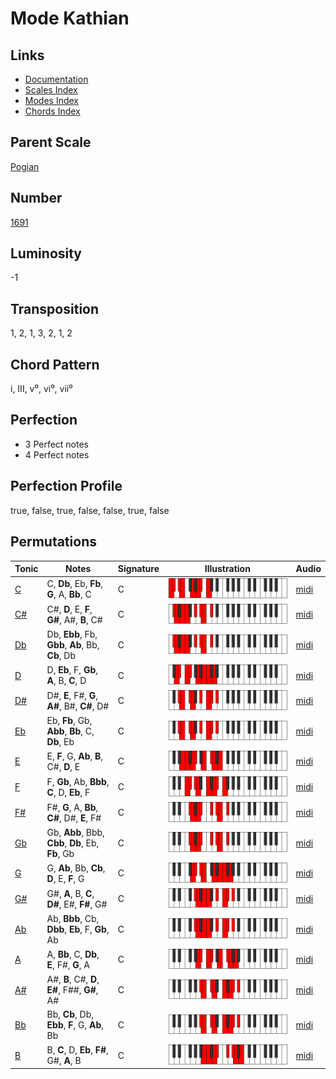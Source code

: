 # Mode Kathian

## Links

- [Documentation](README.md)
- [Scales Index](Scales.md)
- [Modes Index](Modes.md)
- [Chords Index](Chords.md)

## Parent Scale

[Pogian](ScalePogian.md)

## Number

[1691](https://ianring.com/musictheory/scales/1691)

## Luminosity

-1

## Transposition

1, 2, 1, 3, 2, 1, 2

## Chord Pattern

i, III, v⁰, vi⁰, vii⁰

## Perfection

- 3 Perfect notes
- 4 Perfect notes

## Perfection Profile

true, false, true, false, false, true, false

## Permutations

| Tonic | Notes | Signature | Illustration | Audio |
|-------|-------|-----------|--------------|-------|
| [C](ModeCNaturalKathian.md) | C, **Db**, Eb, **Fb**, **G**, A, **Bb**, C | C | ![CNaturalKathian](ModeCNaturalKathian.png) | [midi](https://github.com/edipermadi/music/blob/main/docs/ModeCNaturalKathian.mid?raw=true) |
| [C#](ModeCSharpKathian.md) | C#, **D**, E, **F**, **G#**, A#, **B**, C# | C | ![CSharpKathian](ModeCSharpKathian.png) | [midi](https://github.com/edipermadi/music/blob/main/docs/ModeCSharpKathian.mid?raw=true) |
| [Db](ModeDFlatKathian.md) | Db, **Ebb**, Fb, **Gbb**, **Ab**, Bb, **Cb**, Db | C | ![DFlatKathian](ModeDFlatKathian.png) | [midi](https://github.com/edipermadi/music/blob/main/docs/ModeDFlatKathian.mid?raw=true) |
| [D](ModeDNaturalKathian.md) | D, **Eb**, F, **Gb**, **A**, B, **C**, D | C | ![DNaturalKathian](ModeDNaturalKathian.png) | [midi](https://github.com/edipermadi/music/blob/main/docs/ModeDNaturalKathian.mid?raw=true) |
| [D#](ModeDSharpKathian.md) | D#, **E**, F#, **G**, **A#**, B#, **C#**, D# | C | ![DSharpKathian](ModeDSharpKathian.png) | [midi](https://github.com/edipermadi/music/blob/main/docs/ModeDSharpKathian.mid?raw=true) |
| [Eb](ModeEFlatKathian.md) | Eb, **Fb**, Gb, **Abb**, **Bb**, C, **Db**, Eb | C | ![EFlatKathian](ModeEFlatKathian.png) | [midi](https://github.com/edipermadi/music/blob/main/docs/ModeEFlatKathian.mid?raw=true) |
| [E](ModeENaturalKathian.md) | E, **F**, G, **Ab**, **B**, C#, **D**, E | C | ![ENaturalKathian](ModeENaturalKathian.png) | [midi](https://github.com/edipermadi/music/blob/main/docs/ModeENaturalKathian.mid?raw=true) |
| [F](ModeFNaturalKathian.md) | F, **Gb**, Ab, **Bbb**, **C**, D, **Eb**, F | C | ![FNaturalKathian](ModeFNaturalKathian.png) | [midi](https://github.com/edipermadi/music/blob/main/docs/ModeFNaturalKathian.mid?raw=true) |
| [F#](ModeFSharpKathian.md) | F#, **G**, A, **Bb**, **C#**, D#, **E**, F# | C | ![FSharpKathian](ModeFSharpKathian.png) | [midi](https://github.com/edipermadi/music/blob/main/docs/ModeFSharpKathian.mid?raw=true) |
| [Gb](ModeGFlatKathian.md) | Gb, **Abb**, Bbb, **Cbb**, **Db**, Eb, **Fb**, Gb | C | ![GFlatKathian](ModeGFlatKathian.png) | [midi](https://github.com/edipermadi/music/blob/main/docs/ModeGFlatKathian.mid?raw=true) |
| [G](ModeGNaturalKathian.md) | G, **Ab**, Bb, **Cb**, **D**, E, **F**, G | C | ![GNaturalKathian](ModeGNaturalKathian.png) | [midi](https://github.com/edipermadi/music/blob/main/docs/ModeGNaturalKathian.mid?raw=true) |
| [G#](ModeGSharpKathian.md) | G#, **A**, B, **C**, **D#**, E#, **F#**, G# | C | ![GSharpKathian](ModeGSharpKathian.png) | [midi](https://github.com/edipermadi/music/blob/main/docs/ModeGSharpKathian.mid?raw=true) |
| [Ab](ModeAFlatKathian.md) | Ab, **Bbb**, Cb, **Dbb**, **Eb**, F, **Gb**, Ab | C | ![AFlatKathian](ModeAFlatKathian.png) | [midi](https://github.com/edipermadi/music/blob/main/docs/ModeAFlatKathian.mid?raw=true) |
| [A](ModeANaturalKathian.md) | A, **Bb**, C, **Db**, **E**, F#, **G**, A | C | ![ANaturalKathian](ModeANaturalKathian.png) | [midi](https://github.com/edipermadi/music/blob/main/docs/ModeANaturalKathian.mid?raw=true) |
| [A#](ModeASharpKathian.md) | A#, **B**, C#, **D**, **E#**, F##, **G#**, A# | C | ![ASharpKathian](ModeASharpKathian.png) | [midi](https://github.com/edipermadi/music/blob/main/docs/ModeASharpKathian.mid?raw=true) |
| [Bb](ModeBFlatKathian.md) | Bb, **Cb**, Db, **Ebb**, **F**, G, **Ab**, Bb | C | ![BFlatKathian](ModeBFlatKathian.png) | [midi](https://github.com/edipermadi/music/blob/main/docs/ModeBFlatKathian.mid?raw=true) |
| [B](ModeBNaturalKathian.md) | B, **C**, D, **Eb**, **F#**, G#, **A**, B | C | ![BNaturalKathian](ModeBNaturalKathian.png) | [midi](https://github.com/edipermadi/music/blob/main/docs/ModeBNaturalKathian.mid?raw=true) |
